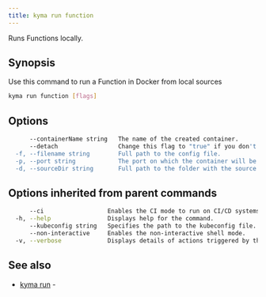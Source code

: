 ```yaml
---
title: kyma run function
---
```


Runs Functions locally.

## Synopsis

Use this command to run a Function in Docker from local sources

```bash
kyma run function [flags]
```

## Options

```bash
      --containerName string   The name of the created container.
      --detach                 Change this flag to "true" if you don't want to follow the container logs after running the Function.
  -f, --filename string        Full path to the config file.
  -p, --port string            The port on which the container will be exposed. (default "8080")
  -d, --sourceDir string       Full path to the folder with the source code.
```

## Options inherited from parent commands

```bash
      --ci                  Enables the CI mode to run on CI/CD systems. It avoids any user interaction (such as no dialog prompts) and ensures that logs are formatted properly in log files (such as no spinners for CLI steps).
  -h, --help                Displays help for the command.
      --kubeconfig string   Specifies the path to the kubeconfig file. By default, Kyma CLI uses the KUBECONFIG environment variable or "/$HOME/.kube/config" if the variable is not set.
      --non-interactive     Enables the non-interactive shell mode.
  -v, --verbose             Displays details of actions triggered by the command.
```

## See also

* [kyma run](#kyma-run-kyma-run)	 - 

